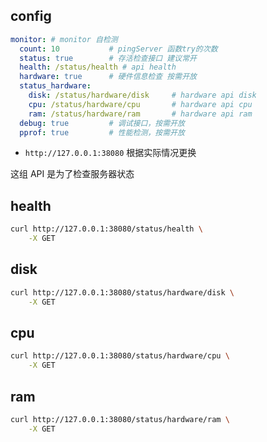 ## config

```yaml
monitor: # monitor 自检测
  count: 10           # pingServer 函数try的次数
  status: true        # 存活检查接口 建议常开
  health: /status/health # api health
  hardware: true      # 硬件信息检查 按需开放
  status_hardware:
    disk: /status/hardware/disk     # hardware api disk
    cpu: /status/hardware/cpu       # hardware api cpu
    ram: /status/hardware/ram       # hardware api ram
  debug: true         # 调试接口，按需开放
  pprof: true         # 性能检测，按需开放
```

- `http://127.0.0.1:38080`  根据实际情况更换

这组 API 是为了检查服务器状态

## health

```bash
curl http://127.0.0.1:38080/status/health \
	-X GET
```

## disk

```bash
curl http://127.0.0.1:38080/status/hardware/disk \
	-X GET
```

## cpu

```bash
curl http://127.0.0.1:38080/status/hardware/cpu \
	-X GET
```

## ram

```bash
curl http://127.0.0.1:38080/status/hardware/ram \
	-X GET
```